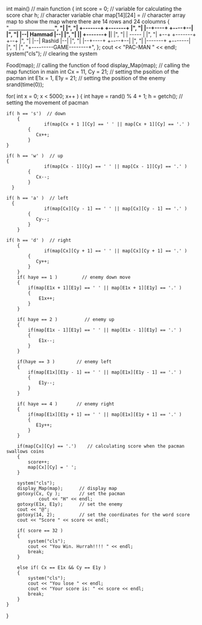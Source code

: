 int main()                       // main function
{
	int score = 0;               // variable for calculating the score
  char h;                      // character variable
  char map[14][24] =           // character array map to show the map where there are 14 rows and 24 coloumns
    {
        "_______________________",
        "|                     |",
		    "| +-------+ +-------+ |",
		    "| |--+----+ +----+--| |",
        "| |--|   Hammad  |--| |",
		    "| |__| +-------+ |__| |",
        "|      | ----- |      |",
		   "| +--+ +-------+ +--+ |",
       "| |--|   Rashid  |--| |",
		  "| |--+----+ +----+--| |",
		 "| |-------+ +-------| |",
    "|                     |",
		"+---------GAME--------+",
    };
	cout << "PAC-MAN " << endl;
  system("cls");                 // clearing the system
	
  Food(map);                     // calling the function of food
  display_Map(map);              // calling the map function in main
  int Cx = 11, Cy = 21;          // setting the psoition of the pacman
	int E1x = 1, E1y = 21;         // setting the position of the enemy
	srand(time(0));
  
  for( int x = 0; x < 5000; x++ )
  {
    int haye = rand() % 4 + 1;
    h = getch();      // setting the movement of pacman
    
    if( h == 's')  // down
		{
			      if(map[Cx + 1 ][Cy] == ' ' || map[Cx + 1][Cy] == '.' )
            {
               Cx++;
            }
    }
    
    if( h == 'w' )  // up
    {	
			      if(map[Cx - 1][Cy] == ' ' || map[Cx - 1][Cy] == '.' )
            {
               Cx--;
            }
	  }
    
    if( h == 'a' )  // left
	  {
			      if(map[Cx][Cy - 1] == ' ' || map[Cx][Cy - 1] == '.' )
            {
               Cy--;
            }
		}
    
    if( h == 'd' )  // right
		{
			      if(map[Cx][Cy + 1] == ' ' || map[Cx][Cy + 1] == '.' )
            {
               Cy++;
            }
		}
		if( haye == 1 )         // enemy down move
		{
			if(map[E1x + 1][E1y] == ' ' || map[E1x + 1][E1y] == '.' )
			{
				E1x++;
			}
		}
    
		if( haye == 2 )          // enemy up
		{
			if(map[E1x - 1][E1y] == ' ' || map[E1x - 1][E1y] == '.' )
			{
				E1x--;
			}
		}
    
		if(haye == 3 )        // enemy left
		{
			if(map[E1x][E1y - 1] == ' ' || map[E1x][E1y - 1] == '.' )
            {
				E1y--;
            }
		}
    
		if( haye == 4 )       // enemy right
		{
			if(map[E1x][E1y + 1] == ' ' || map[E1x][E1y + 1] == '.' )
            {
               E1y++;
            }
		}
    
		if(map[Cx][Cy] == '.')    // calculating score when the pacman swallows coins
		{
			score++;
			map[Cx][Cy] = ' ';
		}
    
		system("cls");
		display_Map(map);      // display map
		gotoxy(Cx, Cy );       // set the pacman
                cout << "H" << endl;
		gotoxy(E1x, E1y);      // set the enemy
		cout << "@";
		gotoxy(14, 2);         // set the coordinates for the word score
		cout << "Score " << score << endl;
    
		if( score == 32 )
		{
			system("cls");
			cout << "You Win. Hurrah!!!! " << endl;
			break;
		}
    
		else if( Cx == E1x && Cy == E1y )
		{
			system("cls");
			cout << "You lose " << endl;
			cout << "Your score is: " << score << endl;
			break;
		}
	}
}
